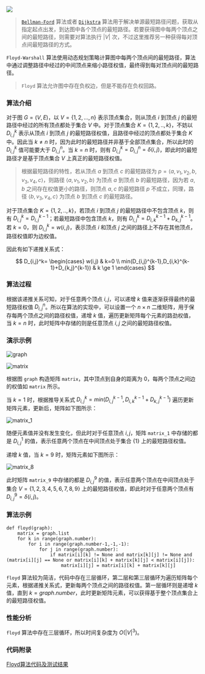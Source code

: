 ![](http://upload-images.jianshu.io/upload_images/9738807-4436048af6ed0de0.jpg?imageMogr2/auto-orient/strip%7CimageView2/2/w/1080/q/50)




> [```Bellman-Ford```](https://www.jianshu.com/p/b876fe9b2338) 算法或者 [```Dijkstra```](https://www.jianshu.com/p/152427566911) 算法用于解决单源最短路径问题，获取从指定起点出发，到达图中各个顶点的最短路径。若要获得图中每两个顶点之间的最短路径，则需要对算法执行 $|V|$ 次，不过这里推荐另一种获得每对顶点间最短路径的方式。

```Floyd-Warshall``` 算法使用动态规划策略计算图中每两个顶点间的最短路径，算法中通过调整路径中经过的中间顶点来缩小路径权值，最终得到每对顶点间的最短路径。

> ```Floyd``` 算法允许图中存在负权边，但是不能存在负权回路。

### 算法介绍

对于图 $G=(V,E)$，以 $V=\{1,2,...,n\}$ 表示顶点集合，则从顶点 $i$ 到顶点 $j$ 的最短路径中经过的所有顶点都处于集合 $V$ 中。对于顶点集合 $K=\{1,2,..,k\}$，不妨以 $D_{i,j}^k$ 表示从顶点 $i$ 到顶点 $j$ 的最短路径权值，且路径中经过的顶点都处于集合 $K$ 中。因此当 $k\neq n$ 时，因为此时的最短路径并非基于全部顶点集合，所以此时的 $D_{i,j}^k$ 值可能要大于 $D_{i,j}^n$。当 $k = n$ 时，则有 $D_{i,j}^k=D_{i,j}^n=\delta(i,j)$，即此时的最短路径才是基于顶点集合 $V$ 上真正的最短路径权值。

> 根据最短路径的特性，若从顶点 $a$ 到顶点 $c$ 的最短路径为 $p=\langle a,v_1,v_2,b,v_3,v_4,c\rangle$，则路径 $\langle a,v_1,v_2,b\rangle$ 为顶点 $a$ 到顶点 $b$ 的最短路径，因为若 $a,b$ 之间存在权值更小的路径，则顶点 $a,c$ 的最短路径 $p$ 不成立，同理，路径 $\langle b,v_3,v_4,c\rangle$ 为顶点 $b$ 到顶点 $c$ 的最短路径。

对于顶点集合 $K=\{1,2,..,k\}$，若顶点 $i$ 到顶点 $j$ 的最短路径中不包含顶点 $k$，则有 $D_{i,j}^k=D_{i,j}^{k-1}$；若最短路径中包含顶点 $k$，则有 $D_{i,j}^k=D_{i,k}^{k-1}+D_{k,j}^{k-1}$。若 $k=0$，则 $D_{i,j}^k=w(i,j)$，表示顶点 $i$ 和顶点 $j$ 之间的路径上不存在其他顶点，路径权值即为边权值。

因此有如下递推关系式：

$$
D_{i,j}^k=
\begin{cases}
w(i,j) & k=0 \\
min(D_{i,j}^{k-1},D_{i,k}^{k-1}+D_{k,j}^{k-1}) & k \ge 1 
\end{cases}
$$

### 算法过程

根据该递推关系可知，对于任意两个顶点 $i,j$，可以递增 $k$ 值来逐渐获得最终的最短路径权值 $D_{i,j}^n$。所以在算法的实现中，可以设置一个 $n \times n$ 二维矩阵，用于保存每两个顶点之间的路径权值，递增 $k$ 值，遍历更新矩阵每个元素的路劲权值，当 $k=n$ 时，此时矩阵中存储的则是任意顶点 $i,j$ 之间的最短路径权值。

### 演示示例

![graph](https://upload-images.jianshu.io/upload_images/9738807-3d6a7f92e773a41b.png?imageMogr2/auto-orient/strip%7CimageView2/2/w/1240)


![matrix](https://upload-images.jianshu.io/upload_images/9738807-9d554759cf894d00.png?imageMogr2/auto-orient/strip%7CimageView2/2/w/1240)

根据图 ```graph``` 构造矩阵 ```matrix```，其中顶点到自身的距离为 0，每两个顶点之间边的权值如 ```matrix``` 所示。

当 $k=1$ 时，根据推导关系式 $D_{i,j}^k=min(D_{i,j}^{k-1},D_{i,k}^{k-1}+D_{k,j}^{k-1})$ 遍历更新矩阵元素，更新后，矩阵如下图所示：

![matrix_1](https://upload-images.jianshu.io/upload_images/9738807-9d554759cf894d00.png?imageMogr2/auto-orient/strip%7CimageView2/2/w/1240)

随便元素值并没有发生变化，但此时对于任意顶点 $i,j$，矩阵 ```matrix_1``` 中存储的都是 $D_{i,j}^1$ 的值，表示任意两个顶点在中间顶点处于集合 $\{1\}$ 上的最短路径权值。

递增 $k$ 值，当 $k=9$ 时，矩阵元素如下图所示：

![matrix_8](https://upload-images.jianshu.io/upload_images/9738807-e20f30424ae08b40.png?imageMogr2/auto-orient/strip%7CimageView2/2/w/1240)

此时矩阵 ```matrix_9``` 中存储的都是 $D_{i,j}^9$ 的值，表示任意两个顶点在中间顶点处于集合 $V=\{1,2,3,4,5,6,7,8,9\}$ 上的最短路径权值，即此时对于任意两个顶点有 $D_{i,j}^9=\delta(i,j)$。

### 算法示例

```
def floyd(graph):
    matrix = graph.list
    for k in range(graph.number):
        for i in range(graph.number-1,-1,-1):
            for j in range(graph.number):
                if matrix[i][k] != None and matrix[k][j] != None and (matrix[i][j] == None or matrix[i][k] + matrix[k][j] < matrix[i][j]):
                    matrix[i][j] = matrix[i][k] + matrix[k][j]
```
```floyd``` 算法较为简洁，代码中存在三层循环，第二层和第三层循环为遍历矩阵每个元素，根据递推关系式，更新每两个顶点之间的路径权值。第一层循环则是递增 $k$ 值，直到 $k=graph.number$，此时更新矩阵元素，可以获得基于整个顶点集合上的最短路径权值。


### 性能分析

```floyd``` 算法中存在三层循环，所以时间复杂度为 $O(|V|^3)$。

### 代码附录

[Floyd算法代码及测试结果](./floyd.py)
